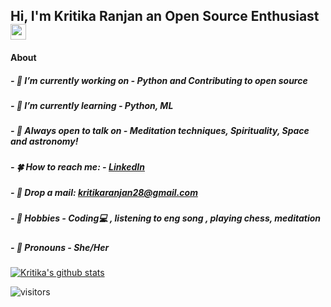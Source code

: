 ## Hi, I'm Kritika Ranjan an Open Source Enthusiast <img src="https://media.giphy.com/media/hvRJCLFzcasrR4ia7z/giphy.gif" width="25px">


#### About

##### -  🌿  I’m currently working on - Python and Contributing to open source

##### -  🌱  I’m currently learning - Python, ML

##### -  🍃  Always open to talk on - Meditation techniques, Spirituality, Space and astronomy!

##### -  🍀  How to reach me: - [LinkedIn](https://www.linkedin.com/in/Kate028/)

##### -  🍂  Drop a mail: [kritikaranjan28@gmail.com](kritikaranjan28@gmail.com)

##### -  🌸  Hobbies - Coding💻 ,  listening to eng song ,  playing chess,  meditation

##### -  🍁  Pronouns - She/Her


[![Kritika's github stats](https://github-readme-stats.vercel.app/api?username=Kate028&count_private=true&include_all_commits=true&theme=buefy&show_icons=true)](https://github.com/Kate028/repositories)

![visitors](https://visitor-badge.glitch.me/badge?page_id=Kate028.visitor-badge)
